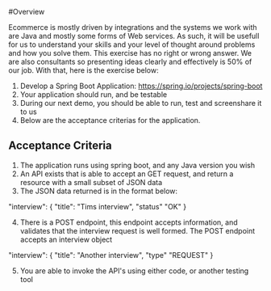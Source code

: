 #Overview

Ecommerce is mostly driven by integrations and the systems we work with are Java and mostly some forms of Web services. As such, it will be usefull for us to understand your skills and your level of thought around problems and how you solve them. This exercise has no right or wrong answer. We are also consultants so presenting ideas clearly and effectively is 50% of our job. With that, here is the exercise below:


1. Develop a Spring Boot Application: https://spring.io/projects/spring-boot
2. Your application should run, and be testable
3. During our next demo, you should be able to run, test and screenshare it to us
4. Below are the acceptance criterias for the application.


## Acceptance Criteria

1. The application runs using spring boot, and any Java version you wish
2. An API exists that is able to accept an GET request, and return a resource with a small subset of JSON data
3. The JSON data returned is in the format below:

"interview": {
        "title": "Tims interview",
        "status" "OK"
       	}

4. There is a POST endpoint, this endpoint accepts information, and validates that the interview request is well formed. The POST endpoint accepts an interview object

"interview": {
        "title": "Another interview",
        "type" "REQUEST"
       	}


5. You are able to invoke the API's using either code, or another testing tool